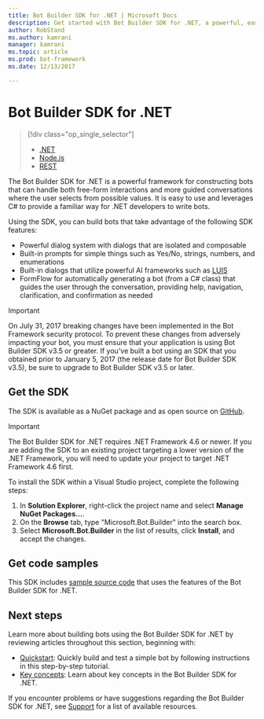 ```yaml
---
title: Bot Builder SDK for .NET | Microsoft Docs
description: Get started with Bot Builder SDK for .NET, a powerful, easy-to-use framework for building bots.
author: RobStand
ms.author: kamrani
manager: kamrani
ms.topic: article
ms.prod: bot-framework
ms.date: 12/13/2017

---
```


# Bot Builder SDK for .NET
> [!div class="op_single_selector"]
> - [.NET](../dotnet/bot-builder-dotnet-overview.md)
> - [Node.js](../nodejs/bot-builder-nodejs-overview.md)
> - [REST](../rest-api/bot-framework-rest-overview.md)

The Bot Builder SDK for .NET is a powerful framework for constructing bots that can handle both free-form interactions 
and more guided conversations where the user selects from possible values. 
It is easy to use and leverages C# to provide a familiar way for .NET developers to write bots.

Using the SDK, you can build bots that take advantage of the following SDK features: 

- Powerful dialog system with dialogs that are isolated and composable
- Built-in prompts for simple things such as Yes/No, strings, numbers, and enumerations
- Built-in dialogs that utilize powerful AI frameworks such as <a href="http://luis.ai" target="_blank">LUIS</a>
- FormFlow for automatically generating a bot (from a C# class) that guides the user through the 
conversation, providing help, navigation, clarification, and confirmation as needed

> [!IMPORTANT]
> On July 31, 2017 breaking changes have been implemented in the Bot Framework security protocol. 
> To prevent these changes from adversely impacting your bot, you must ensure that your application is 
> using Bot Builder SDK v3.5 or greater. If you've built a bot using an 
> SDK that you obtained prior to January 5, 2017 (the release date for Bot Builder SDK v3.5), 
> be sure to upgrade to Bot Builder SDK v3.5 or later.

## Get the SDK

The SDK is available as a NuGet package and as open source on <a href="https://github.com/Microsoft/BotBuilder" target="_blank">GitHub</a>.

> [!IMPORTANT]
> The Bot Builder SDK for .NET requires .NET Framework 4.6 or newer. If you are adding the SDK to an existing project
> targeting a lower version of the .NET Framework, you will need to update your project to target .NET Framework 4.6 first.

To install the SDK within a Visual Studio project, complete the following steps:

1. In **Solution Explorer**, right-click the project name and select **Manage NuGet Packages...**.
2. On the **Browse** tab, type "Microsoft.Bot.Builder" into the search box.
3. Select **Microsoft.Bot.Builder** in the list of results, click **Install**, and accept the changes.

## Get code samples

This SDK includes [sample source code](bot-builder-dotnet-samples.md) that uses the features of the Bot Builder SDK for .NET.

## Next steps

Learn more about building bots using the Bot Builder SDK for .NET by reviewing articles throughout this section, beginning with:

- [Quickstart](bot-builder-dotnet-quickstart.md): Quickly build and test a simple bot by following instructions in this step-by-step tutorial.
- [Key concepts](bot-builder-dotnet-concepts.md): Learn about key concepts in the Bot Builder SDK for .NET.

If you encounter problems or have suggestions regarding the Bot Builder SDK for .NET, see [Support](../bot-service-resources-links-help.md) for a list of available resources. 
